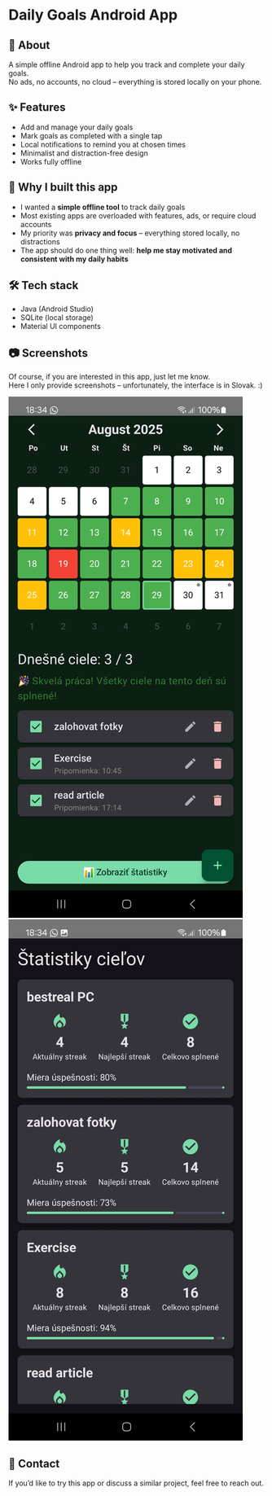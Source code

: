 # Daily Goals Android App

## 📌 About
A simple offline Android app to help you track and complete your daily goals.  
No ads, no accounts, no cloud – everything is stored locally on your phone.  

## ✨ Features
- Add and manage your daily goals  
- Mark goals as completed with a single tap  
- Local notifications to remind you at chosen times  
- Minimalist and distraction-free design  
- Works fully offline  

## 🤔 Why I built this app
- I wanted a **simple offline tool** to track daily goals  
- Most existing apps are overloaded with features, ads, or require cloud accounts  
- My priority was **privacy and focus** – everything stored locally, no distractions  
- The app should do one thing well: **help me stay motivated and consistent with my daily habits**  

## 🛠️ Tech stack
- Java (Android Studio)  
- SQLite (local storage)  
- Material UI components  

## 📷 Screenshots
Of course, if you are interested in this app, just let me know.  
Here I only provide screenshots – unfortunately, the interface is in Slovak. :)

![Main Screen](https://github.com/lukacmichal/goal-checker/blob/main/main%20screen.jpg)
![Goal statistics](https://github.com/lukacmichal/goal-checker/blob/main/stats.jpg)  

## 📩 Contact
If you’d like to try this app or discuss a similar project, feel free to reach out.  
